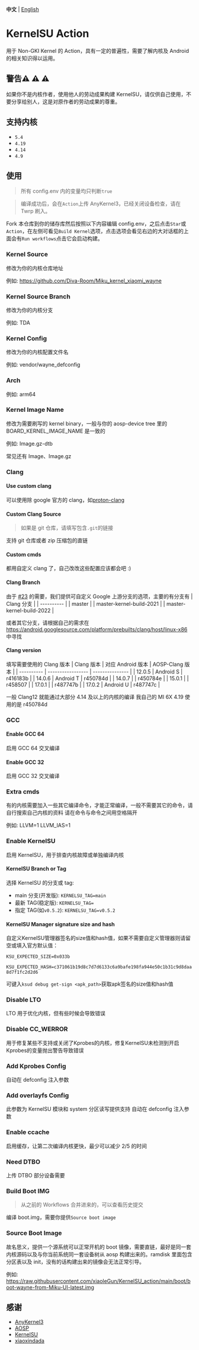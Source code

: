 **中文** | [English](README_EN.md)

# KernelSU Action

用于 Non-GKI Kernel 的 Action，具有一定的普遍性，需要了解内核及 Android 的相关知识得以运用。

## 警告:warning: :warning: :warning:

如果你不是内核作者，使用他人的劳动成果构建 KernelSU，请仅供自己使用，不要分享给别人，这是对原作者的劳动成果的尊重。

## 支持内核

- `5.4`
- `4.19`
- `4.14`
- `4.9`

## 使用

> 所有 config.env 内的变量均只判断`true`

> 编译成功后，会在`Action`上传 AnyKernel3，已经关闭设备检查，请在 Twrp 刷入。

Fork 本仓库到你的储存库然后按照以下内容编辑 config.env，之后点击`Star`或`Action`，在左侧可看见`Build Kernel`选项，点击选项会看见右边的大对话框的上面会有`Run workflows`点击它会启动构建。

### Kernel Source

修改为你的内核仓库地址

例如: https://github.com/Diva-Room/Miku_kernel_xiaomi_wayne

### Kernel Source Branch

修改为你的内核分支

例如: TDA

### Kernel Config

修改为你的内核配置文件名

例如: vendor/wayne_defconfig

### Arch

例如: arm64

### Kernel Image Name

修改为需要刷写的 kernel binary，一般与你的 aosp-device tree 里的 BOARD_KERNEL_IMAGE_NAME 是一致的

例如: Image.gz-dtb

常见还有 Image、Image.gz

### Clang

#### Use custom clang

可以使用除 google 官方的 clang，如[proton-clang](https://github.com/kdrag0n/proton-clang)

#### Custom Clang Source

> 如果是 git 仓库，请填写包含`.git`的链接

支持 git 仓库或者 zip 压缩包的直链

#### Custom cmds

都用自定义 clang 了，自己改改这些配置应该都会吧 :)

#### Clang Branch

由于 [#23](https://github.com/xiaoleGun/KernelSU_Action/issues/23) 的需要，我们提供可自定义 Google 上游分支的选项，主要的有分支有
| Clang 分支 |
| ---------- |
| master |
| master-kernel-build-2021 |
| master-kernel-build-2022 |

或者其它分支，请根据自己的需求在 https://android.googlesource.com/platform/prebuilts/clang/host/linux-x86 中寻找

#### Clang version

填写需要使用的 Clang 版本
| Clang 版本 | 对应 Android 版本 | AOSP-Clang 版本 |
| ---------- | ----------------- | --------------- |
| 12.0.5 | Android S | r416183b |
| 14.0.6 | Android T | r450784d |
| 14.0.7 |               | r450784e |
| 15.0.1 |               | r458507 |
| 17.0.1 |               | r487747b |
| 17.0.2 | Android U | r487747c |


一般 Clang12 就能通过大部分 4.14 及以上的内核的编译
我自己的 MI 6X 4.19 使用的是 r450784d

### GCC

#### Enable GCC 64

启用 GCC 64 交叉编译

#### Enable GCC 32

启用 GCC 32 交叉编译

### Extra cmds

有的内核需要加入一些其它编译命令，才能正常编译，一般不需要其它的命令，请自行搜索自己内核的资料
请在命令与命令之间用空格隔开

例如: LLVM=1 LLVM_IAS=1

### Enable KernelSU

启用 KernelSU，用于排查内核故障或单独编译内核

#### KernelSU Branch or Tag

选择 KernelSU 的分支或 tag:

- main 分支(开发版): `KERNELSU_TAG=main`
- 最新 TAG(稳定版): `KERNELSU_TAG=`
- 指定 TAG(如`v0.5.2`): `KERNELSU_TAG=v0.5.2`

#### KernelSU Manager signature size and hash

自定义KernelSU管理器签名的size值和hash值，如果不需要自定义管理器则请留空或填入官方默认值：

`KSU_EXPECTED_SIZE=0x033b`

`KSU_EXPECTED_HASH=c371061b19d8c7d7d6133c6a9bafe198fa944e50c1b31c9d8daa8d7f1fc2d2d6`

可键入`ksud debug get-sign <apk_path>`获取apk签名的size值和hash值

### Disable LTO

LTO 用于优化内核，但有些时候会导致错误

### Disable CC_WERROR

用于修复某些不支持或关闭了Kprobes的内核，修复KernelSU未检测到开启Kprobes的变量抛出警告导致错误

### Add Kprobes Config

自动在 defconfig 注入参数

### Add overlayfs Config

此参数为 KernelSU 模块和 system 分区读写提供支持
自动在 defconfig 注入参数

### Enable ccache

启用缓存，让第二次编译内核更快，最少可以减少 2/5 的时间

### Need DTBO

上传 DTBO
部分设备需要

### Build Boot IMG

> 从之前的 Workflows 合并进来的，可以查看历史提交

编译 boot.img，需要你提供`Source boot image`

### Source Boot Image

故名思义，提供一个源系统可以正常开机的 boot 镜像，需要直链，最好是同一套内核源码以及与你当前系统同一套设备树从 aosp 构建出来的。ramdisk 里面包含分区表以及 init，没有的话构建出来的镜像会无法正常引导。

例如: https://raw.githubusercontent.com/xiaoleGun/KernelSU_action/main/boot/boot-wayne-from-Miku-UI-latest.img

## 感谢

- [AnyKernel3](https://github.com/osm0sis/AnyKernel3)
- [AOSP](https://android.googlesource.com)
- [KernelSU](https://github.com/tiann/KernelSU)
- [xiaoxindada](https://github.com/xiaoxindada)

